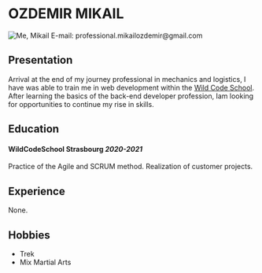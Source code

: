 # OZDEMIR MIKAIL
 <img src="https://camo.githubusercontent.com/..." alt="Me, Mikail" data-canonical-src="https://i.imgur.com/YKxGbmah.jpg" style="max-widh:60%;" />
E-mail: professional.mikailozdemir@gmail.com

## Presentation

Arrival at the end of my journey
professional in mechanics and logistics, I have
was able to train me in web development within
the [Wild Code School](https://www.wildcodeschool.com/fr-FR).
After learning the basics of the 
back-end developer profession, Iam looking for
opportunities to continue my rise in skills.

## Education

#### WildCodeSchool Strasbourg _2020-2021_ 
Practice of the Agile and SCRUM method.
Realization of customer projects.

## Experience
None.

## Hobbies
 - Trek
 - Mix Martial Arts

